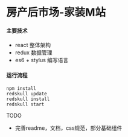 # 房产后市场-家装M站

#### 主要技术
* react         整体架构
* redux         数据管理
* es6 + stylus  编写语言


#### 运行流程

	npm install
	redskull update
	redskull install
	redskull start


TODO

* 完善readme，文档，css规范，部分基础组件
